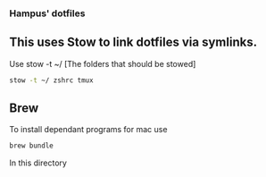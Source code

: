 ### Hampus' dotfiles

## This uses Stow to link dotfiles via symlinks.
Use stow -t ~/ [The folders that should be stowed]
```sh
stow -t ~/ zshrc tmux
```

## Brew
To install dependant programs for mac use
```sh
brew bundle
``` 
In this directory

